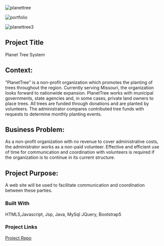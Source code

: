 ![planettree](https://github.com/vaibhavenjamuri/myprojects/assets/16737687/4318394d-70e8-481b-9864-9b49de54424f)

![portfolio](https://github.com/vaibhavenjamuri/vaibhav.github.io/assets/16737687/7fa0407b-23cc-45ad-9f23-c061f718571c)

![planettree3](https://github.com/vaibhavenjamuri/myprojects/assets/16737687/7db67fb6-b13e-4b76-80f0-12d375efe08a)

## Project Title
Planet Tree System

## Context:
“PlanetTree” is a non-profit organization which promotes the planting of trees throughout the region.
Currently serving Missouri, the organization looks forward to nationwide expansion. PlanetTree
works with municipal governments, state agencies and, in some cases, private land owners to place
trees. All trees are funded through donations and are planted by volunteers. The administrator
compares contributed tree funds with requests to determine monthly planting events.
## Business Problem:
As a non-profit organization with no revenue to cover administrative costs, the administrator works as
a non-paid volunteer. Effective and efficient use of time for communication and coordination with
volunteers is required if the organization is to continue in its current structure.
## Project Purpose:
A web site will be used to facilitate communication and coordination between these parties.

### Built With
HTML5,Javascript, Jsp, Java, MySql
JQuery,
Bootstrap5

### Project Links
<a href="https://github.com/vaibhavenjamuri/vaibhav.github.io.git">Project Repo</a>
